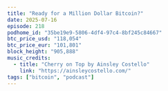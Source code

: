 ```yaml
---
title: "Ready for a Million Dollar Bitcoin?"
date: 2025-07-16
episode: 218
podhome_id: "35be19e9-5806-4df4-97c4-8bf245c84667"
btc_price_usd: "118,054"
btc_price_eur: "101,801"
block_height: "905,888"
music_credits:
  - title: "Cherry on Top by Ainsley Costello"
    link: "https://ainsleycostello.com/"
tags: ["bitcoin", "podcast"]
---
```

